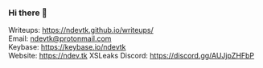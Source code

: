 ### Hi there 👋
Writeups: https://ndevtk.github.io/writeups/  
Email: ndevtk@protonmail.com  
Keybase: https://keybase.io/ndevtk  
Website: https://ndev.tk
XSLeaks Discord: https://discord.gg/AUJjpZHFbP
